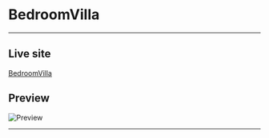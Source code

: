 # BedroomVilla

---
## Live site

[BedroomVilla](https://salmanprottoy.github.io/html-css-assignment/)

## Preview

![Preview](https://i.ibb.co/jvgdghx/screencapture-127-0-0-1-5500-index-html-2021-11-25-01-47-10.png)

---

